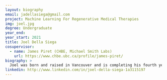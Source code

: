 ```yaml
---
layout: biography
email: jadellasiega@gmail.com
project: Machine Learning For Regenerative Medical Therapies
img: joel.jpg
degree: Undergraduate
year_end: 
year_start: 2021
title: Joel Della Siega
cosupervisor:
  - name: James Piret (CHBE, Michael Smith Labs)
    url: https://www.chbe.ubc.ca/profile/james-piret/
biography: >
  Joel was born and raised in Vancouver and is completing his fourth year of a Chemical and Biological Engineering undergrad. He has past experience with regenerative medicine research with the Piret Group. He is most interested in the applications of machine learning to aid the development of regenerative medical therapies. He has a background as a varsity athlete at UBC and as a national-level high jumper. He spends his spare time coaching high jump, playing sports, and tutoring.
linkedin: http://www.linkedin.com/in/joel-della-siega-1a3115197
---
```

